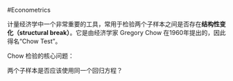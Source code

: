 #Econometrics 

计量经济学中一个非常重要的工具，常用于检验两个子样本之间是否存在**结构性变化（structural break）**。它是由经济学家 Gregory Chow 在1960年提出的，因此得名“Chow Test”。

Chow 检验的核心问题：

两个子样本是否应该使用同一个回归方程？

